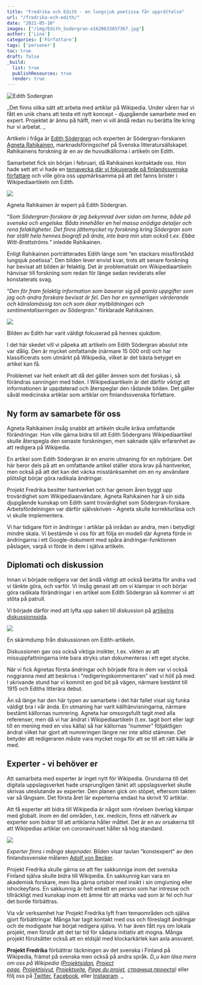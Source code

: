 ```yaml
---
title: "Fredrika och Edith - en lungsjuk poetissa får upprättelse"
url: "/fredrika-och-edith/"
date: "2021-05-10"
images: ["/img/Edith_Sodergran-e1620633057367.jpg"]
author: ['Lina']
categories: ['Författare']
tags: ['personer']
toc: true
draft: false
_build:
  list: true
  publishResources: true
  render: true
---
```


![Edith Sodergran](/img/Edith_Sodergran-e1620633057367.jpg)


_Det finns olika sätt att arbeta med artiklar på Wikipedia. Under våren har vi fått en unik chans att testa ett nytt koncept - djupgående samarbete med en expert. Projektet är ännu på hälft, men vi vill ändå redan nu berätta lite kring hur vi arbetat. _

Artikeln i fråga är [Edith Södergran](https://sv.wikipedia.org/wiki/Edith_S%C3%B6dergran) och experten är Södergran-forskaren [Agneta Rahikainen](https://sv.wikipedia.org/wiki/Agneta_Rahikainen), marknadsföringschef på Svenska litteratursällskapet. Rahikainens forskning är en av de huvudkällorna i artikeln om Edith. 

Samarbetet fick sin början i februari, då Rahikainen kontaktade oss. Hon hade sett att vi hade en [temavecka där vi fokuserade på finlandssvenska författare](https://projektfredrika.fi/finlandssvenska-forfattare/) och ville göra oss uppmärksamma på att det fanns brister i Wikipediaartikeln om Edith. 

![](https://projektfredrika.fi/wp-content/uploads/2021/05/Agneta_Rahikainen_02-787x1024.jpg)

Agneta Rahikainen är expert på Edith Södergran.

“_Som Södergran-forskare är jag bekymrad över sidan om henne, både på svenska och engelska. Båda innehåller en hel massa onödiga detaljer och rena felaktigheter. Det finns jättemycket ny forskning kring Södergran som har ställt hela hennes biografi på ända, inte bara min utan också t.ex. Ebba Witt-Brattströms._” inledde Rahikainen.

Enligt Rahikainen porträtterades Edith länge som “en stackars missförstådd lungsjuk poetissa”. Den bilden lever envist kvar, trots att senare forskning har bevisat att bilden är felaktig. Det är problematiskt om Wikipediaartikeln hänvisar till forskning som redan för länge sedan reviderats eller konstaterats svag.

“_Den för fram felaktig information som baserar sig på gamla uppgifter som jag och andra forskare bevisat är fel. Den har en synnerligen värderande och känslomässig ton och som ökar mytbildningen och sentimentaliseringen av Södergran_.” förklarade Rahikainen.

![](https://projektfredrika.fi/wp-content/uploads/2021/05/Edith_Södergran_in_her_sickbed_Arosa-1024x673.jpg)

Bilden av Edith har varit väldigt fokuserad på hennes sjukdom.

I det här skedet vill vi påpeka att artikeln om Edith Södergran absolut inte var dålig. Den är mycket omfattande (närmare 15 000 ord) och har klassificerats som utmärkt på Wikipedia, vilket är det bästa betyget en artikel kan få. 

Problemet var helt enkelt att då det gäller ämnen som det forskas i, så förändras sanningen med tiden. I Wikipediaartikeln är det därför viktigt att informationen är uppdaterad och återspeglar den rådande bilden. Det gäller såväl medicinska artiklar som artiklar om finlandssvenska författare.

## Ny form av samarbete för oss

Agneta Rahikainen insåg snabbt att artikeln skulle kräva omfattande förändringar. Hon ville gärna bidra till att Edith Södergrans Wikipediaartikel skulle återspegla den senaste forskningen, men saknade själv erfarenhet av att redigera på Wikipedia. 

En artikel som Edith Södergran är en enorm utmaning för en nybörjare. Det här beror dels på att en omfattande artikel ställer stora krav på hantverket, men också på att det kan det väcka misstänksamhet om en ny användare plötsligt börjar göra radikala ändringar. 

Projekt Fredrika besitter hantverket och har genom åren byggt upp trovärdighet som Wikipediaanvändare. Agneta Rahikainen har å sin sida djupgående kunskap om Edith samt trovärdighet som Södergran-forskare. Arbetsfördelningen var därför självskriven - Agneta skulle korrekturläsa och vi skulle implementera.

Vi har tidigare fört in ändringar i artiklar på inrådan av andra, men i betydligt mindre skala. Vi bestämde vi oss för att följa en modell där Agneta förde in ändringarna i ett Google-dokument med spåra ändringar-funktionen påslagen, varpå vi förde in dem i själva artikeln. 

## Diplomati och diskussion

Innan vi började redigera var det ändå viktigt att också berätta för andra vad vi tänkte göra, och varför. Vi insåg genast att om vi klampar in och börjar göra radikala förändringar i en artikel som Edith Södergran så kommer vi att stöta på patrull.

Vi började därför med att lyfta upp saken till diskussion på [artikelns diskussionssida](https://sv.wikipedia.org/wiki/Diskussion:Edith_S%C3%B6dergran#Projekt_Fredrika_kommer_att_jobba_med_artikeln).

![](https://lh4.googleusercontent.com/BDLeZHuqYcN8od4tJed9d0vRK4jl3o40D4Awb4eM7wVgnkPqJqjmsccUdaRhTPYqDqYDDAnDdfEhCNtEScVFwLh-SUT5NjaGWUGbKjrQ6XVVXKcK2IQi_QnI2zBRvx8FdrJWtmB0)

En skärmdump från diskussionen om Edith-artikeln.

Diskussionen gav oss också viktiga insikter, t.ex. vikten av att missuppfattningarna inte bara stryks utan dokumenteras i ett eget stycke. 

När vi fick Agnetas första ändringar och började föra in dem var vi också noggranna med att beskriva i “redigeringskommentaren” vad vi höll på med. I skrivande stund har vi kommit en god bit på vägen, närmare bestämt till 1915 och Ediths litterära debut.

Än så länge har den här typen av samarbete i det här fallet visat sig funka väldigt bra i vår ända. En utmaning har varit källhänvisningarna, närmare bestämt källornas numrering. Agneta har omsorgsfullt tagit med alla referenser, men då vi har ändrat i Wikipediaartikeln (t.ex. tagit bort eller lagt till en mening med en viss källa) så har källornas “nummer” följaktligen ändrat vilket har gjort att numreringen längre ner inte alltid stämmer. Det betyder att redigeraren måste vara mycket noga för att se till att rätt källa är med. 

## Experter - vi behöver er

Att samarbeta med experter är inget nytt för Wikipedia. Grundarna till det digitala uppslagsverket hade ursprungligen tänkt att uppslagsverket skulle skrivas uteslutande av experter. Den planen gick om stöpet, eftersom takten var så långsam. Det första året lär experterna endast ha skrivit 10 artiklar.

Att få experter att bidra till Wikipedia är något som rörelsen överlag kämpar med globalt. Inom en del områden, t.ex. medicin, finns ett nätverk av experter som bidrar till att artiklarna håller måttet. Det är en av orsakerna till att Wikipedias artiklar om coronaviruset håller så hög standard.

![](https://projektfredrika.fi/wp-content/uploads/2021/05/Becker_von_Adolf_-_The_Art_Expert_-_Google_Art_Project-769x1024.jpg)

_Experter finns i många skepnader._ Bilden visar tavlan "konstexpert" av den finlandssvenske målaren [Adolf von Becker](https://sv.wikipedia.org/wiki/Adolf_von_Becker).

Projekt Fredrika skulle gärna se att fler sakkunniga inom det svenska Finland själva skulle bidra till Wikipedia. En sakkunnig kan vara en akademisk forskare, men lika gärna ortsbor med insikt i sin omgivning eller ishockeyfans. En sakkunnig är helt enkelt en person som har intresse och tillräckligt med kunskap inom ett ämne för att märka vad som är fel och hur det borde förbättras.

Via vår verksamhet har Projekt Fredrika lyft fram temaområden och själva gjort förbättringar. Många har tagit kontakt med oss och föreslagit ändringar och de modigaste har börjat redigera själva. Vi har även fått nys om lokala projekt, men förstår att det tar tid för sådana initiativ att mogna. Många projekt förutsätter också att en eldsjäl med klockarkärlek kan axla ansvaret.

**Projekt Fredrika** förbättrar täckningen av det svenska i Finland på Wikipedia, främst på svenska men också på andra språk. _D_u kan läsa mera _om oss på Wikipedia (_[Projektsidan](https://sv.wikipedia.org/wiki/Wikipedia:Projekt_Fredrika), [Project page](https://en.wikipedia.org/wiki/Wikipedia:Projekt_Fredrika), [Projektisivut](https://fi.wikipedia.org/wiki/Wikipedia:Projekt_Fredrika), [Projektseite](https://de.wikipedia.org/wiki/Wikipedia:Projekt_Fredrika), [Page du projet](https://fr.wikipedia.org/wiki/Wikipedia:Projekt_Fredrika), [страница проекта](https://ru.wikipedia.org/wiki/Wikipedia:Projekt_Fredrika))_ eller följ oss på [Twitter](https://twitter.com/projektfredrika), [Facebook](https://www.facebook.com/projektfredrika/), eller [Instagram](http://instagram.com/projektfredrika). _